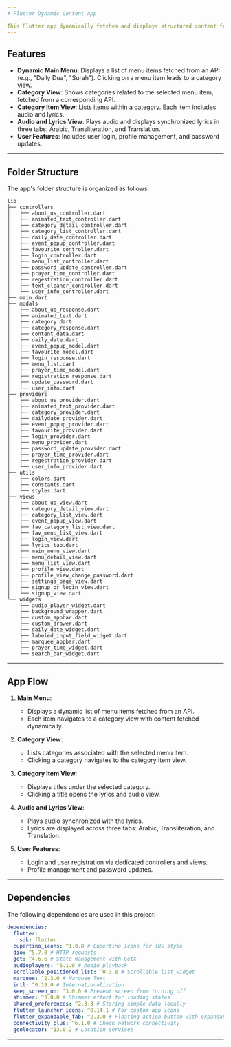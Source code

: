 ```yaml
---
# Flutter Dynamic Content App

This Flutter app dynamically fetches and displays structured content from APIs. It follows a modular architecture that emphasizes separation of concerns, with well-defined components for data management, business logic, and UI rendering.
---
```


## Features

- **Dynamic Main Menu**: Displays a list of menu items fetched from an API (e.g., "Daily Dua", "Surah"). Clicking on a menu item leads to a category view.
- **Category View**: Shows categories related to the selected menu item, fetched from a corresponding API.
- **Category Item View**: Lists items within a category. Each item includes audio and lyrics.
- **Audio and Lyrics View**: Plays audio and displays synchronized lyrics in three tabs: Arabic, Transliteration, and Translation.
- **User Features**: Includes user login, profile management, and password updates.

---

## Folder Structure

The app's folder structure is organized as follows:

```
lib
├── controllers
│   ├── about_us_controller.dart
│   ├── animated_text_controller.dart
│   ├── category_detail_controller.dart
│   ├── category_list_controller.dart
│   ├── daily_date_controller.dart
│   ├── event_popup_controller.dart
│   ├── favourite_controller.dart
│   ├── login_controller.dart
│   ├── menu_list_controller.dart
│   ├── password_update_controller.dart
│   ├── prayer_time_controller.dart
│   ├── regestration_controller.dart
│   ├── text_cleaner_controller.dart
│   └── user_info_controller.dart
├── main.dart
├── modals
│   ├── about_us_response.dart
│   ├── animated_text.dart
│   ├── category.dart
│   ├── category_response.dart
│   ├── content_data.dart
│   ├── daily_date.dart
│   ├── event_popup_model.dart
│   ├── favourite_model.dart
│   ├── login_response.dart
│   ├── menu_list.dart
│   ├── prayer_time_model.dart
│   ├── registration_response.dart
│   ├── update_password.dart
│   └── user_info.dart
├── providers
│   ├── about_us_provider.dart
│   ├── animated_text_provider.dart
│   ├── category_provider.dart
│   ├── dailydate_provider.dart
│   ├── event_popup_provider.dart
│   ├── favourite_provider.dart
│   ├── login_provider.dart
│   ├── menu_provider.dart
│   ├── password_update_provider.dart
│   ├── prayer_time_provider.dart
│   ├── regestration_provider.dart
│   └── user_info_provider.dart
├── utils
│   ├── colors.dart
│   ├── constants.dart
│   └── styles.dart
├── views
│   ├── about_us_view.dart
│   ├── category_detail_view.dart
│   ├── category_list_view.dart
│   ├── event_popup_view.dart
│   ├── fav_category_list_view.dart
│   ├── fav_menu_list_view.dart
│   ├── login_view.dart
│   ├── lyrics_tab.dart
│   ├── main_menu_view.dart
│   ├── menu_detail_view.dart
│   ├── menu_list_view.dart
│   ├── profile_view.dart
│   ├── profile_view_change_password.dart
│   ├── settings_page_view.dart
│   ├── signup_or_login_view.dart
│   └── signup_view.dart
└── widgets
    ├── audio_player_widget.dart
    ├── background_wrapper.dart
    ├── custom_appbar.dart
    ├── custom_drawer.dart
    ├── daily_date_widget.dart
    ├── labeled_input_field_widget.dart
    ├── marquee_appbar.dart
    ├── prayer_time_widget.dart
    └── search_bar_widget.dart
```

---

## App Flow

1. **Main Menu**:

   - Displays a dynamic list of menu items fetched from an API.
   - Each item navigates to a category view with content fetched dynamically.

2. **Category View**:

   - Lists categories associated with the selected menu item.
   - Clicking a category navigates to the category item view.

3. **Category Item View**:

   - Displays titles under the selected category.
   - Clicking a title opens the lyrics and audio view.

4. **Audio and Lyrics View**:

   - Plays audio synchronized with the lyrics.
   - Lyrics are displayed across three tabs: Arabic, Transliteration, and Translation.

5. **User Features**:
   - Login and user registration via dedicated controllers and views.
   - Profile management and password updates.

---

## Dependencies

The following dependencies are used in this project:

```yaml
dependencies:
  flutter:
    sdk: flutter
  cupertino_icons: ^1.0.8 # Cupertino Icons for iOS style
  dio: ^5.7.0 # HTTP requests
  get: ^4.6.6 # State management with GetX
  audioplayers: ^6.1.0 # Audio playback
  scrollable_positioned_list: ^0.3.8 # Scrollable list widget
  marquee: ^2.3.0 # Marquee Text
  intl: ^0.19.0 # Internationalization
  keep_screen_on: ^3.0.0 # Prevent screen from turning off
  shimmer: ^3.0.0 # Shimmer effect for loading states
  shared_preferences: ^2.3.3 # Storing simple data locally
  flutter_launcher_icons: ^0.14.1 # For custom app icons
  flutter_expandable_fab: ^2.3.0 # Floating action button with expandable options
  connectivity_plus: ^6.1.0 # Check network connectivity
  geolocator: ^13.0.2 # Location services
```

---
